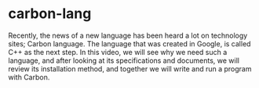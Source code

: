 # carbon-lang
Recently, the news of a new language has been heard a lot on technology sites; Carbon language. The language that was created in Google, is called C++ as the next step. In this video, we will see why we need such a language, and after looking at its specifications and documents, we will review its installation method, and together we will write and run a program with Carbon.
